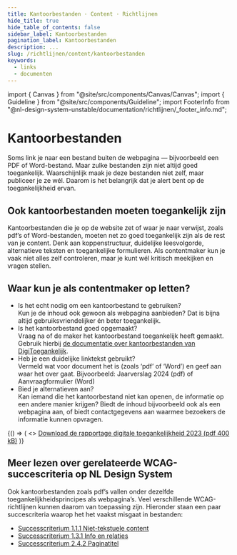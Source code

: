 ```yaml
---
title: Kantoorbestanden · Content · Richtlijnen
hide_title: true
hide_table_of_contents: false
sidebar_label: Kantoorbestanden
pagination_label: Kantoorbestanden
description: ...
slug: /richtlijnen/content/kantoorbestanden
keywords:
  - links
  - documenten
---
```


<!-- @license CC0-1.0 -->

import { Canvas } from "@site/src/components/Canvas/Canvas";
import { Guideline } from "@site/src/components/Guideline";
import FooterInfo from "@nl-design-system-unstable/documentation/richtlijnen/\_footer_info.md";

# Kantoorbestanden

Soms link je naar een bestand buiten de webpagina — bijvoorbeeld een PDF of Word-bestand. Maar zulke bestanden zijn niet altijd goed toegankelijk. Waarschijnlijk maak je deze bestanden niet zelf, maar publiceer je ze wél. Daarom is het belangrijk dat je alert bent op de toegankelijkheid ervan.

## Ook kantoorbestanden moeten toegankelijk zijn

Kantoorbestanden die je op de website zet of waar je naar verwijst, zoals pdf’s of Word-bestanden, moeten net zo goed toegankelijk zijn als de rest van je content. Denk aan koppenstructuur, duidelijke leesvolgorde, alternatieve teksten en toegankelijke formulieren. Als contentmaker kun je vaak niet alles zelf controleren, maar je kunt wél kritisch meekijken en vragen stellen.

## Waar kun je als contentmaker op letten?

- Is het echt nodig om een kantoorbestand te gebruiken?  
  Kun je de inhoud ook gewoon als webpagina aanbieden? Dat is bijna altijd gebruiksvriendelijker én beter toegankelijk.
- Is het kantoorbestand goed opgemaakt?  
  Vraag na of de maker het kantoorbestand toegankelijk heeft gemaakt. Gebruik hierbij [de documentatie over kantoorbestanden van DigiToegankelijk](https://www.digitoegankelijk.nl/aan-de-slag/tips/kantoorbestanden).
- Heb je een duidelijke linktekst gebruikt?  
  Vermeld wat voor document het is (zoals ‘pdf’ of ‘Word’) en geef aan waar het over gaat. Bijvoorbeeld:
  Jaarverslag 2024 (pdf) of Aanvraagformulier (Word)
- Bied je alternatieven aan?  
  Kan iemand die het kantoorbestand niet kan openen, de informatie op een andere manier krijgen? Biedt de inhoud bijvoorbeeld ook als een webpagina aan, of biedt contactgegevens aan waarmee bezoekers de informatie kunnen opvragen.

<Guideline appearance="do" title="In de linktekst vermelden om wat voor document het gaat">
  <Canvas language="html">
    {() => (
      <>
        <a href="https://kennisbank.digitoegankelijk.nl/toegankelijke-linkteksten/#dit-is-een-voorbeeld-link">Download de rapportage digitale toegankelijkheid 2023 (pdf 400 kB)</a>
      </>
    )}
  </Canvas>
</Guideline>

## Meer lezen over gerelateerde WCAG-succescriteria op NL Design System

Ook kantoorbestanden zoals pdf’s vallen onder dezelfde toegankelijkheidsprincipes als webpagina’s. Veel verschillende WCAG-richtlijnen kunnen daarom van toepassing zijn. Hieronder staan een paar succescriteria waarop het het vaakst misgaat in bestanden:

- [Successcriterium 1.1.1 Niet-tekstuele content](/wcag/1.1.1)
- [Successcriterium 1.3.1 Info en relaties](/wcag/1.3.1)
- [Successcriterium 2.4.2 Paginatitel](/wcag/2.4.2)

<FooterInfo />
